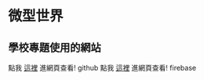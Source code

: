 # 微型世界

## 學校專題使用的網站
點我 [這裡](https://pocketplanet.github.io/) 進網頁查看! github
點我 [這裡](https://pocketplanet-world.web.app/) 進網頁查看! firebase
